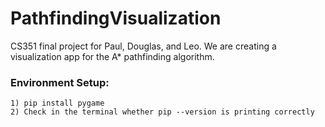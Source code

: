 # PathfindingVisualization
CS351 final project for Paul, Douglas, and Leo. We are creating a visualization app for the A* pathfinding algorithm. 

### Environment Setup:
  
    1) pip install pygame
    2) Check in the terminal whether pip --version is printing correctly
    


